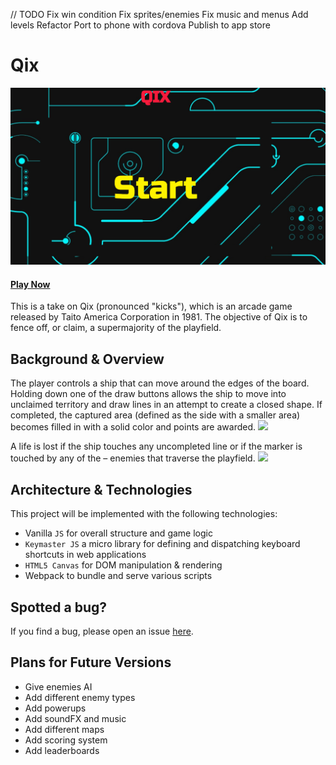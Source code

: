 // TODO
Fix win condition
Fix sprites/enemies
Fix music and menus
Add levels
Refactor
Port to phone with cordova
Publish to app store

# Qix

![](docs/qix_splash.png)

#### [Play Now](https://ckane30691.github.io/Qix/)

This is a take on Qix (pronounced "kicks"), which is an arcade game released by Taito America Corporation in 1981. The objective of Qix is to fence off, or claim, a supermajority of the playfield.

## Background & Overview

The player controls a ship that can move around the edges of the board. Holding down one of the draw buttons allows the ship to move into unclaimed territory and draw lines in an attempt to create a closed shape. If completed, the captured area (defined as the side with a smaller area) becomes filled in with a solid color and points are awarded.
![](https://s3-us-west-1.amazonaws.com/qix/QIX+-+Google+Chrome+10_4_2017+10_13_39+PM.png)

A life is lost if the ship touches any uncompleted line or if the marker is touched by any of the – enemies that traverse the playfield.
![](https://s3-us-west-1.amazonaws.com/qix/QIX+-+Google+Chrome+10_4_2017+10_19_34+PM.png)

## Architecture & Technologies

This project will be implemented with the following technologies:

- Vanilla `JS` for overall structure and game logic
- `Keymaster JS` a micro library for defining and dispatching keyboard shortcuts in web applications
- `HTML5 Canvas` for DOM manipulation & rendering
- Webpack to bundle and serve various scripts

## Spotted a bug?

If you find a bug, please open an issue [here](https://github.com/ckane30691/Qix/issues).

## Plans for Future Versions

- Give enemies AI
- Add different enemy types
- Add powerups
- Add soundFX and music
- Add different maps
- Add scoring system
- Add leaderboards
